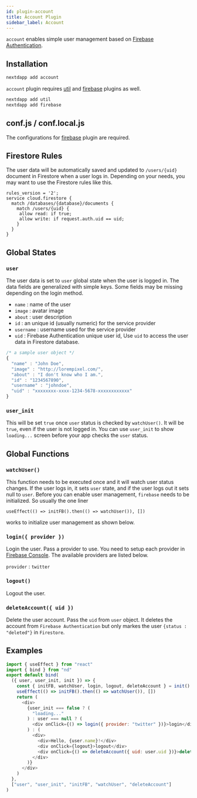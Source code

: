 ```yaml
---
id: plugin-account
title: Account Plugin
sidebar_label: Account
---
```


`account` enables simple user management based on [Firebase Authentication](https://firebase.google.com/docs/auth).

## Installation

```bash
nextdapp add account
```


`account` plugin requires [util](/next-dapp/docs/plugin-util) and [firebase](/next-dapp/docs/plugin-firebase) plugins as well.

```bash
nextdapp add util
nextdapp add firebase
```

## conf.js / conf.local.js

The configurations for [firebase](/next-dapp/docs/plugin-firebase#confjs--conflocaljs) plugin are required.

## Firestore Rules

The user data will be automatically saved and updated to `/users/{uid}` document in Firestore when a user logs in. Depending on your needs, you may want to use the Firestore rules like this.

```
rules_version = '2';
service cloud.firestore {
  match /databases/{database}/documents {
    match /users/{uid} {
     allow read: if true;
     allow write: if request.auth.uid == uid;
    }
  }
}
```

## Global States

### `user`

The user data is set to `user` global state when the user is logged in. The data fields are generalized with simple keys. Some fields may be missing depending on the login method.

* `name` : name of the user
* `image` : avatar image
* `about` : user description
* `id` : an unique id (usually numeric) for the service provider
* `username` : username used for the service provider
* `uid` : Firebase Authentication unique user id, Use `uid` to access the user data in Firestore database.

```javascript
/* a sample user object */
{
  "name" : "John Doe",
  "image" : "http://lorempixel.com/",
  "about" : "I don't know who I am.",
  "id" : "1234567890",
  "username" : "johndoe",
  "uid" : "xxxxxxxx-xxxx-1234-5678-xxxxxxxxxxxx"
}
```

### `user_init`

This will be set `true` once `user` status is checked by `watchUser()`. It will be `true`, even if the user is not logged in. You can use `user_init` to show `loading...` screen before your app checks the `user` status.

## Global Functions

### `watchUser()`

This function needs to be executed once and it will watch user status changes. If the user logs in, it sets `user` state, and if the user logs out it sets null to `user`. Before you can enable user management, `firebase` needs to be initialized. So usually the one liner

`useEffect(() => initFB().then(() => watchUser()), [])`

works to initialize user management as shown below.

### `login({ provider })`

Login the user. Pass a provider to use. You need to setup each provider in [Firebase Console](https://console.firebase.google.com). The available providers are listed below.

`provider` : `twitter`

### `logout()`

Logout the user.

### `deleteAccount({ uid })`

Delete the user account. Pass the `uid` from `user` object. It deletes the account from `Firebase Authentication` but only markes the user `{status : "deleted"}` in `Firestore`.

## Examples

```javascript
import { useEffect } from "react"
import { bind } from "nd"
export default bind(
  ({ user, user_init, init }) => {
    const { initFB, watchUser, login, logout, deleteAccount } = init()
    useEffect(() => initFB().then(() => watchUser()), [])
    return (
      <div>
        {user_init === false ? (
          "loading..."
        ) : user === null ? (
          <div onClick={() => login({ provider: "twitter" })}>login</div>
        ) : (
          <div>
		    <div>Hello, {user.name}!</div>
            <div onClick={logout}>logout</div>
            <div onClick={() => deleteAccount({ uid: user.uid })}>delete</div>
          </div>
        )}
      </div>
    )
  },
  ["user", "user_init", "initFB", "watchUser", "deleteAccount"]
)
```
